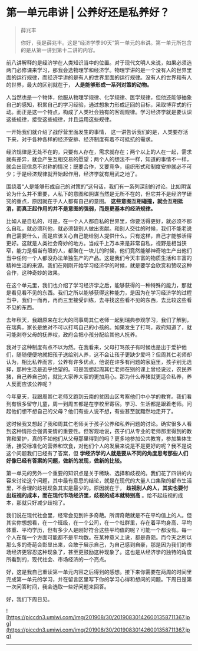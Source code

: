 # 第一单元串讲 | 公养好还是私养好？

> 薛兆丰
> 
> 你好，我是薛兆丰。这是“经济学季90天”第一单元的串讲。第一单元所包含的是从第一讲到第十二讲的内容。

前八讲解释的是经济学在人类知识当中的位置。对于现代文明人来说，如果必须选两门必修课来学习，那我会选物理学和经济学。物理学讲的是一个没有人的世界里面的运行规律，而经济学讲的是有人的世界里面的运行规律。没有人的世界和有人的世界，最大的区别就在于， **人是能够形成一系列对策的动物。**

人当然也是一个物体，他服从物理学规律、化学规律、医学规律，但他还能够抽象自己的感知，积累自己的学习经验，通过想象力形成迂回的目标，采取博弈式的行动。而正是这一个特点，构成了人类社会独有的客观规律。学习经济学就是要认识这些规律，接受这些规律，并且运用这些规律。

一开始我们就介绍了战俘营里面发生的事情， 这一讲告诉我们的是，人类要存活下来，对于各种各样的经济安排、经济制度有着不可抵抗的需求。

经济规律是无处不在的，只要有人存在，需求就存在；两个以上的人在一起，需求就有差异，就会产生互相交易的愿望；两个人的想法不一样，知道的事情不一样，就会出现信息不对称的情况；既要合作，又要竞争，组织形式和制度安排就必不可少；于是经济规律就开始起作用，经济学就有用武之地了。

围绕着“人是能够形成自己的对策的”这句话，我们有一系列深刻的讨论。比如阴谋论为什么并不重要，人私下的意图和阴谋当然是无所不在的，但它并不是经济学研究的重点，原因就在于人人都有自己的意图。 **这些意图互相碰撞，就会互相抵消，而真正起作用的并不是意图的强弱，而是更基本的经济规律。**

比如人是自私的，可是，在一个人人都自私的世界里，你要活得更好，就必须不那么自私，就必须利他，就必须替别人做出贡献。和别人交往的时候，我们不能老说自己需要什么，而是应该关心自己能给别人提供什么。只有这样，自己才能够活得更好。这就是人类社会奇妙的地方。当成千上万本来是非常自私，视野是相当狭窄，能力是相当有限的人，都聚在一块儿的时候，他们竟然能够神奇地生产出他们当中任何一个人都没办法单独生产的产品。这是我们今天丰富的物质生活和丰富的精神生活的来源。我们在刚刚开始学习经济学的时候，就是要学会欣赏和赞叹这种合作，这种奇妙的效果。

在这个单元里，我们也介绍了学习经济学之后，能够获得的一种特殊的能力，那就是看见看不见的东西。我们之所以能够获得这种能力，是因为在学习经济学的过程当中，我们一而再，再而三里接受训练，去寻找这些看不见的东西，去比较这些看不见的东西。

去年秋天，我跟原来在北大的同事周其仁老师一起到瑞典参观学习，我们了解到，在瑞典，家长是绝对不可以打骂自己的小孩的。如果发生了打骂，政府知道了，就可能剥夺父母的抚养权，政府会把小孩分配给其他人抚养。

我对于这种制度有点不以为然。在我看来，父母打骂孩子有时候也是出于爱护他们，随随便便地就把孩子送给别人养，这不会让孩子更缺少爱吗？但周其仁老师却认为，相比私养而言，公养有许多优点，他说在许多有问题的家庭里，孩子别无选择，那种生活是近乎绝望的。可是我想起周其仁老师在别的课上曾经说过，农民养猪，自己养自己的，就比大家养大家的更加用心。那为什么养猪就更适合私养，养人反而应该公养呢？

今年夏天，我跟周其仁老师又跑到云南的贫困山区考察他们中小学的教育。我们看到有很多留守儿童，周一到周五都是在学校里寄宿。学习、生活都是跟着老师。问起他们想不想自己的父母？他们有些人说不想，有些甚至就黯然地走开了。

这时候我又想起了我和周其仁老师关于孩子公养和私养问题的讨论。确实很多人看到这种情形会强调亲情的重要性。但客观地说，孩子们从专业的老师那里得到的教育和爱护，真的不如他们从父母那里得到的吗？更多地参加公共教育，参加集体生活，接受标准化的营养和饮食，对他们个人的发展来说是不是更好的呢？我不是说这个问题我们已经有了答案，但 **学经济学的人就是要从不同的角度思考那些人们好像已经有答案的问题，做新的发现，做新的比较。**

第一单元的另外一个重要的知识点是关于稀缺、选择和歧视的。我们花了四讲的内容来讨论这个问题，其中最有意思的结论，就是在现代的大量人口集聚的都市生活里，不合理的歧视现象其实是最少的。原因就在于， **歧视别人的人，其实也要付出歧视的成本，而在现代市场经济里，歧视的成本就特别高** 。给不起歧视的成本，那就只好减少歧视了。

我们说在现代社会里，经常会见到许多奇葩。所谓奇葩就是不在平均值上的人。但其实你想想看，在一个班级，在一个公司，在一个社群里，存在着平均身高、平均体重、平均学历，但有多少人是刚好符合这些平均值的呢？可能一个都没有。每一个人在每一个方面可能都不是平均数。在某种意义上说，都是奇葩。而今天之所以那么多的奇葩会彰显出来，会敢于展示自己，为自己感到自豪，那是因为我们的市场经济更容忍这种现象了，甚至更鼓励这种现象了。这也是从经济学的独特的角度所看到的，现代社会、市场经济的一个亮点。

好，这是我自己重读第一单元内容之后得到的感想。接下来你需要在两周的时间里完成第一单元的学习，并在留言区里写下你的学习心得和想问的问题。下周日是第一次问答时间，我会选取一些好问题来回答。

好，我们下周日见。

![https://piccdn3.umiwi.com/img/201908/30/201908301426001358711367.jpg](https://piccdn3.umiwi.com/img/201908/30/201908301426001358711367.jpg)

---
